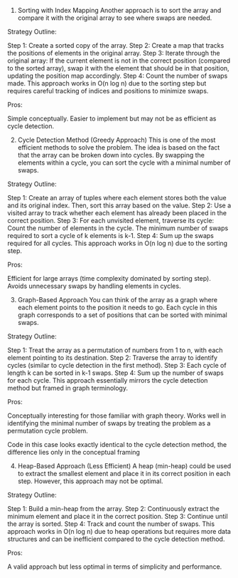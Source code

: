 1. Sorting with Index Mapping
Another approach is to sort the array and compare it with the original array to see where swaps are needed.

Strategy Outline:

Step 1: Create a sorted copy of the array.
Step 2: Create a map that tracks the positions of elements in the original array.
Step 3: Iterate through the original array:
If the current element is not in the correct position (compared to the sorted array), swap it with the element that should be in that position, updating the position map accordingly.
Step 4: Count the number of swaps made.
This approach works in O(n log n) due to the sorting step but requires careful tracking of indices and positions to minimize swaps.

Pros:

Simple conceptually.
Easier to implement but may not be as efficient as cycle detection.



2. Cycle Detection Method (Greedy Approach)
This is one of the most efficient methods to solve the problem. The idea is based on the fact that the array can be broken down into cycles. By swapping the elements within a cycle, you can sort the cycle with a minimal number of swaps.

Strategy Outline:

Step 1: Create an array of tuples where each element stores both the value and its original index. Then, sort this array based on the value.
Step 2: Use a visited array to track whether each element has already been placed in the correct position.
Step 3: For each unvisited element, traverse its cycle:
Count the number of elements in the cycle.
The minimum number of swaps required to sort a cycle of k elements is k-1.
Step 4: Sum up the swaps required for all cycles.
This approach works in O(n log n) due to the sorting step.

Pros:

Efficient for large arrays (time complexity dominated by sorting step).
Avoids unnecessary swaps by handling elements in cycles.

3. Graph-Based Approach
You can think of the array as a graph where each element points to the position it needs to go. Each cycle in this graph corresponds to a set of positions that can be sorted with minimal swaps.

Strategy Outline:

Step 1: Treat the array as a permutation of numbers from 1 to n, with each element pointing to its destination.
Step 2: Traverse the array to identify cycles (similar to cycle detection in the first method).
Step 3: Each cycle of length k can be sorted in k-1 swaps.
Step 4: Sum up the number of swaps for each cycle.
This approach essentially mirrors the cycle detection method but framed in graph terminology.

Pros:

Conceptually interesting for those familiar with graph theory.
Works well in identifying the minimal number of swaps by treating the problem as a permutation cycle problem.

Code in this case looks exactly identical to the cycle detection method, the difference lies only in the conceptual framing


4. Heap-Based Approach (Less Efficient)
A heap (min-heap) could be used to extract the smallest element and place it in its correct position in each step. However, this approach may not be optimal.

Strategy Outline:

Step 1: Build a min-heap from the array.
Step 2: Continuously extract the minimum element and place it in the correct position.
Step 3: Continue until the array is sorted.
Step 4: Track and count the number of swaps.
This approach works in O(n log n) due to heap operations but requires more data structures and can be inefficient compared to the cycle detection method.

Pros:

A valid approach but less optimal in terms of simplicity and performance.